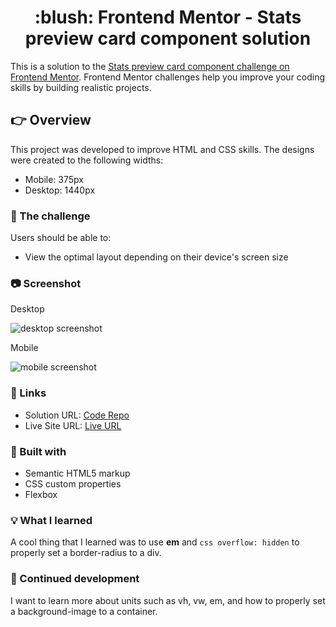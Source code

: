 <h1 align="center">:blush: Frontend Mentor - Stats preview card component solution</h1>

This is a solution to the [Stats preview card component challenge on Frontend Mentor](https://www.frontendmentor.io/challenges/stats-preview-card-component-8JqbgoU62). Frontend Mentor challenges help you improve your coding skills by building realistic projects. 

## :point_right: Overview

This project was developed to improve HTML and CSS skills. The designs were created to the following widths:

- Mobile: 375px
- Desktop: 1440px

### :runner: The challenge

Users should be able to:

- View the optimal layout depending on their device's screen size

### :camera: Screenshot

<p>Desktop</p>

![desktop screenshot](https://i.imgur.com/doaWMqe.png)

<p>Mobile</p>

![mobile screenshot](https://i.imgur.com/NizDkK5.png)

### :paperclip: Links

- Solution URL: [Code Repo](https://github.com/leticiafontoura/card-component-frontend-mentor)
- Live Site URL: [Live URL](https://leticiafontoura.github.io/card-component-frontend-mentor/)

### :hammer: Built with

- Semantic HTML5 markup
- CSS custom properties
- Flexbox

### :bulb: What I learned

A cool thing that I learned was to use **em** and ```css overflow: hidden``` to properly set a border-radius to a div.

### :bookmark: Continued development

I want to learn more about units such as vh, vw, em, and how to properly set a background-image to a container.
